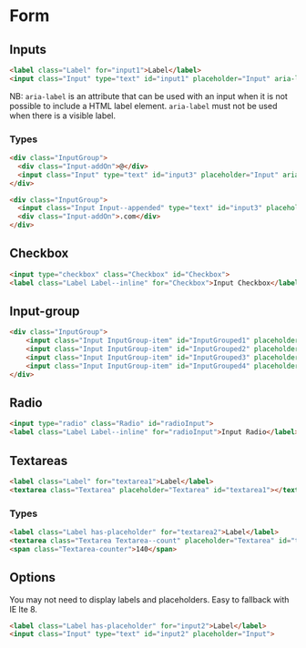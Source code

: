 # Form

## Inputs

```html
<label class="Label" for="input1">Label</label>
<input class="Input" type="text" id="input1" placeholder="Input" aria-label="Input item">
```
NB: `aria-label` is an attribute that can be used with an input when it is not possible to include a HTML label element.
`aria-label` must not be used when there is a visible label.

### Types

```html
<div class="InputGroup">
  <div class="Input-addOn">@</div>
  <input class="Input" type="text" id="input3" placeholder="Input" aria-label="Input item">
</div>
```

```html
<div class="InputGroup">
  <input class="Input Input--appended" type="text" id="input3" placeholder="Input" aria-label="Input item">
  <div class="Input-addOn">.com</div>
</div>
```

## Checkbox

```html
<input type="checkbox" class="Checkbox" id="Checkbox">
<label class="Label Label--inline" for="Checkbox">Input Checkbox</label>
```

## Input-group

```html
<div class="InputGroup">
    <input class="Input InputGroup-item" id="InputGrouped1" placeholder="input" aria-label="Input item 1">
    <input class="Input InputGroup-item" id="InputGrouped2" placeholder="input" aria-label="Input item 2">
    <input class="Input InputGroup-item" id="InputGrouped3" placeholder="input" aria-label="Input item 3">
    <input class="Input InputGroup-item" id="InputGrouped4" placeholder="input" aria-label="Input item 4">
</div>
```

## Radio

```html
<input type="radio" class="Radio" id="radioInput">
<label class="Label Label--inline" for="radioInput">Input Radio</label>
```


## Textareas

```html
<label class="Label" for="textarea1">Label</label>
<textarea class="Textarea" placeholder="Textarea" id="textarea1"></textarea>
```

### Types

```html
<label class="Label has-placeholder" for="textarea2">Label</label>
<textarea class="Textarea Textarea--count" placeholder="Textarea" id="textarea2"></textarea>
<span class="Textarea-counter">140</span>
```

## Options

You may not need to display labels and placeholders. Easy to fallback with IE lte 8.
```html
<label class="Label has-placeholder" for="input2">Label</label>
<input class="Input" type="text" id="input2" placeholder="Input">
```
